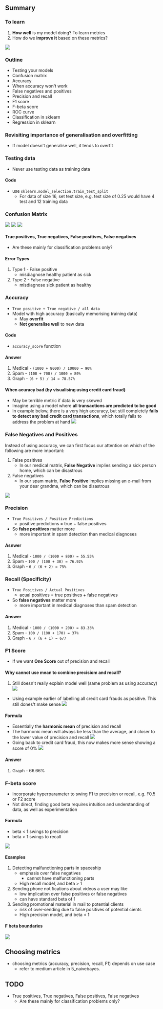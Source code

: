 ## Summary
### To learn
1. **How well** is my model doing? To learn metrics
2. How do we **improve it** based on these metrics?

<img src='8_evaluation.png'>

### Outline
- Testing your models
- Confusion matrix
- Accuracy
- When accuracy won't work
- False negatives and positives
- Precision and recall
- F1 score
- F-beta score
- ROC curve
- Classification in sklearn
- Regression in sklearn

### Revisiting importance of generalisation and overfitting
- If model doesn't generalise well, it tends to overfit

### Testing data
- Never use testing data as training data
#### Code
- use `sklearn.model_selection.train_test_split`
  - For data of size 16, set test size, e.g. test size of 0.25 would have 4 test and 12 training data 

### Confusion Matrix
<img src='8_medicalmodel2.PNG'>
<img src='8_spamclassifier2.PNG'>
<img src='8_matrixgrid.PNG'>

#### True positives, True negatives, False positives, False negatives
- Are these mainly for classification problems only?

#### Error Types
1. Type 1 - False positive
    - misdiagnose healthy patient as sick
2. Type 2 - False negative
    - misdiagnose sick patient as healthy

### Accuracy
- `True positive + True negative / all data`
- Model with high accuracy (basically memorising training data)
  - May **overfit**
  - **Not generalise well** to new data

#### Code
- `accuracy_score` function

#### Answer
1. Medical - `(1000 + 8000) / 10000 = 90%`
2. Spam - `(100 + 700) / 1000 = 80%`
3. Graph - `(6 + 5) / 14 = 78.57%`

#### When acuracy bad (by visualising using credit card fraud)
- May be terrible metric if data is very skewed
- Imagine using a model where **all transactions are predicted to be good**
- In example below, there is a very high accuracy, but still completely **fails to detect any bad credit card transactions**, which totally fails to address the problem at hand
    <img src='8_accuracyproblem.PNG'>

### False Negatives and Positives
Instead of using accuracy, we can first focus our attention on which of the following are more important:
1. False positives
    - In our medical matrix, **False Negative** implies sending a sick person home, which can be disastrous
2. False negatives
    - In our spam matrix, **False Positive** implies missing an e-mail from your dear grandma, which can be disastrous

<img src='8_falseposfalseneg.PNG'>

### Precision
- `True Positives / Positive Predictions`
  - positive predictions = true + false positives
- So **false positives** matter more
  - more important in spam detection than medical diagnoses


#### Asnwer
1. Medical - `1000 / (1000 + 800) = 55.55%`
2. Spam - `100 / (100 + 30) = 76.92%`
3. Graph - `6 / (6 + 2) = 75%`

### Recall (**Specificity**)
- `True Positives / Actual Positives`
  - acual positives = true positives + false negatives
- So **false negatives** matter more
  - more important in medical diagnoses than spam detection

#### Answer
1. Medical - `1000 / (1000 + 200) = 83.33%`
2. Spam - `100 / (100 + 170) = 37%`
3. Graph - `6 / (6 + 1) = 6/7`

### F1 Score
- If we want **One Score** out of precision and recall

#### Why cannot use **mean** to combine precisiom and recall?
1. Still doesn't really explain model well (same problem as using accuracy)
    <img src='8_nomeanf1.PNG'>
- Using example earlier of labelling all credit card frauds as positive. This still dones't make sense
    <img src='8_nomeanf1two.PNG'>

#### Formula
- Essentially the **harmonic mean** of precision and recall
- The harmonic mean will always be less than the average, and closer to the lower value of precision and recall
    <img src='8_harmonicmean.PNG'>
- Going back to credit card fraud, this now makes more sense showing a score of 0%
    <img src='8_harmonicmean2.PNG'>

#### Answer
1. Graph - 66.66%

### F-beta score
- Incorporate hyperparameter to swing F1 to precision or recall, e.g. F0.5 or F2 score
- Not direct, finding good beta requires intuition and understanding of data, as well as experimentation

#### Formula
- beta < 1 swings to precision
- beta > 1 swings to recall
<img src='8_fbeta.PNG'>

#### Examples
1. Detecting malfunctioning parts in spaceship
    - emphasis over false negatives
      - cannot have malfunctioning parts
    - High recall model, and beta > 1
2. Sending phone notifications about videos a user may like
    - low implication over false positives or false negatives
    - can have standard beta of 1
3. Sending promotional material in mail to potential clients
    - risk of over-sending due to false positives of potential cients
    - High precision model, and beta < 1

#### F beta boundaries
<img src='8_fbetaboundaries.PNG'>

## Choosing metrics
- choosing metrics (accuracy, precision, recall, F1) depends on use case
  - refer to medium article in 5_naivebayes.

## TODO
- True positives, True negatives, False positives, False negatives
  - Are these mainly for classification problems only?